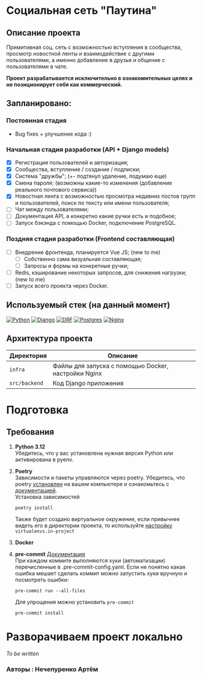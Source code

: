 # Социальная сеть "Паутина"

## Описание проекта

Примитивная соц. сеть с возможностью вступления в сообщества,
просмотр новостной ленты и взаимодействие с другими пользователями,
а именно добавление в друзья и общение с пользователями в чате.

**Проект разрабатывается исключительно в ознакомительных целях и
не позиционирует себя как коммерческий.**

## Запланировано:
   ### Постоянная стадия
   - Bug fixes + улучшение кода :)
   ### Начальная стадия разработки (API + Django models)
   - [x] Регистрация пользователей и авторизация;
   - [x] Сообщества, вступление / создание / подписки;
   - [x] Система "дружбы"; (+- подтянул удаление, подумаю еще)
   - [x] Смена пароля; (возможны какие-то изменения (добавление
         реального почтового сервиса))
   - [x] Новостная лента с возможностью просмотра недавних постов групп и
пользователей, поиск по тексту или имени пользователя;
   - [ ] Чат между пользователями;
   - [ ] Документация API, а конкретно какие ручки есть и подобное;
   - [ ] Запуск бэкэнда с помощью Docker, подключение PostgreSQL.
   ### Поздняя стадия разработки (Frontend составляющая)
   - [ ] Внедрение фронтенда, планируется Vue JS; (new to me)
     - [ ] Собственно сама визуальная составляющая;
     - [ ] Запросы и формы на конкретные ручки;
   - [ ] Redis, кэширование некоторых запросов, для снижения нагрузки; (new to me)
   - [ ] Запуск всего проекта через Docker.

## Используемый стек (на данный момент)

[![Python][Python-badge]][Python-url]
[![Django][Django-badge]][Django-url]
[![DRF][DRF-badge]][DRF-url]
[![Postgres][Postgres-badge]][Postgres-url]
[![Nginx][Nginx-badge]][Nginx-url]

## Архитектура проекта

| Директория    | Описание                                                |
|---------------|---------------------------------------------------------|
| `infra`       | Файлы для запуска с помощью Docker, настройки Nginx     |
| `src/backend` | Код Django приложения                                   |

# Подготовка

## Требования

1. **Python 3.12**  
   Убедитесь, что у вас установлена нужная версия Python или активирована в
   pyenv.

2. **Poetry**  
   Зависимости и пакеты управляются через poetry. Убедитесь, что
   poetry [установлен](https://python-poetry.org/docs/#installing-with-the-official-installer)
   на вашем компьютере и ознакомьтесь
   с [документацией](https://python-poetry.org/docs/basic-usage/).  
   Установка зависимостей

    ```
    poetry install
    ```

    Также будет создано виртуальное окружение, если привычнее видеть его в
    директории проекта, то
    используйте [настройку](https://python-poetry.org/docs/configuration/#adding-or-updating-a-configuration-setting) `virtualenvs.in-project`


3. **Docker**


4. **pre-commit**
   [Документация](https://pre-commit.com/)  
   При каждом коммите выполняются хуки (автоматизации) перечисленные в
   .pre-commit-config.yaml. Если не понятно какая ошибка мешает сделать коммит
   можно запустить хуки вручную и посмотреть ошибки:
    ```shell
    pre-commit run --all-files
    ```
   Для упрощения можно установить `pre-commit`
   ```shell
   pre-commit install
   ```


# Разворачиваем проект локально

_To be written_

### Авторы : Нечепуренко Артём

<!-- MARKDOWN LINKS & BADGES -->

[Python-url]: https://www.python.org/

[Python-badge]: https://img.shields.io/badge/Python-376f9f?style=for-the-badge&logo=python&logoColor=white

[Django-url]: https://github.com/django/django

[Django-badge]: https://img.shields.io/badge/Django-0c4b33?style=for-the-badge&logo=django&logoColor=white

[DRF-url]: https://github.com/encode/django-rest-framework

[DRF-badge]: https://img.shields.io/badge/DRF-a30000?style=for-the-badge

[Postgres-url]: https://www.postgresql.org/

[Postgres-badge]: https://img.shields.io/badge/postgres-306189?style=for-the-badge&logo=postgresql&logoColor=white

[Nginx-url]: https://nginx.org

[Nginx-badge]: https://img.shields.io/badge/nginx-009900?style=for-the-badge&logo=nginx&logoColor=white
